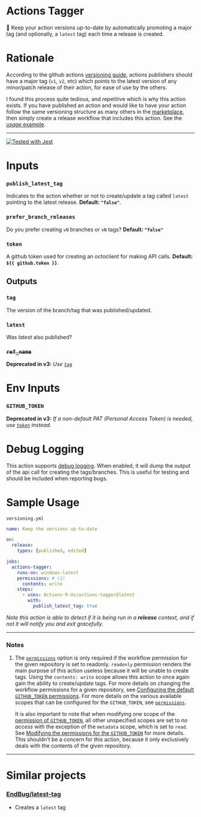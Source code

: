 # Actions Tagger

:speedboat: Keep your action versions up-to-date by automatically promoting a major tag (and optionally, a `latest` tag) each time a release is created.

# Rationale

According to the github actions [versioning guide](https://github.com/actions/toolkit/blob/master/docs/action-versioning.md#versioning), actions publishers should have a major tag (`v1`, `v2`, etc) which points to the latest version of any minor/patch release of their action, for ease of use by the others.

I found this process quite tedious, and repetitive which is why this action exists. If you have published an action and would like to have your action follow the same versioning structure as many others in the [marketplace](https://github.com/marketplace?type=actions), then simply create a release workflow that includes this action. See the [_usage_ example](#sample-usage).

---

[![Tested with Jest](https://img.shields.io/badge/tested_with-jest-99424f.svg)](https://github.com/facebook/jest)

# Inputs

### `publish_latest_tag`

Indicates to the action whether or not to create/update a tag called `latest` pointing to the latest release. **Default: `"false"`**.

### `prefer_branch_releases`

Do you prefer creating `vN` branches or `vN` tags? **Default: `"false"`**

### `token`

A github token used for creating an octoclient for making API calls. **Default: `${{ github.token }}`**.

## Outputs

### `tag`

The version of the branch/tag that was published/updated.

### `latest`

Was _latest_ also published?

### <strike>`ref_name`</strike>
**Deprecated in v3:** _Use [`tag`](#tag)_

# Env Inputs

### `GITHUB_TOKEN`

**Deprecated in v3:** _If a non-default PAT (Personal Access Token) is needed, use [`token`](#token) instead._

# Debug Logging

This action supports [debug logging](https://docs.github.com/en/actions/managing-workflow-runs/enabling-debug-logging#enabling-step-debug-logging). When enabled, it will dump the output of the
api call for creating the tags/branches.
This is useful for testing and should be included when reporting bugs.

# Sample Usage

`versioning.yml`

```yaml
name: Keep the versions up-to-date

on:
  release:
    types: [published, edited]

jobs:
  actions-tagger:
    runs-on: windows-latest
    permissions: # (1)
      contents: write
    steps:
      - uses: Actions-R-Us/actions-tagger@latest
        with:
          publish_latest_tag: true
```
_Note this action is able to detect if it is being run in a **release** context, and if not it will notify you and exit gracefully._

---

### Notes
1. The [`permissions`](https://docs.github.com/en/actions/using-workflows/workflow-syntax-for-github-actions#permissions) option is only required if the workflow permission for the given repository is set to readonly. `readonly` permission renders the main purpose of this action useless because it will be unable to create tags. Using the `contents: write` scope allows this action to once again gain the ability to create/update tags. For more details on changing the workflow permissions for a given repository, see [Configuring the default `GITHUB_TOKEN` permissions](https://docs.github.com/en/repositories/managing-your-repositorys-settings-and-features/enabling-features-for-your-repository/managing-github-actions-settings-for-a-repository#configuring-the-default-github_token-permissions). For more details on the various available scopes that can be configured for the `GITHUB_TOKEN`, see [`permissions`](https://docs.github.com/en/actions/using-workflows/workflow-syntax-for-github-actions#permissions).

   It is also important to note that when modifying one scope of the [permission of `GITHUB_TOKEN`](https://docs.github.com/en/actions/security-guides/automatic-token-authentication#permissions-for-the-github_token), all other unspecified scopes are set to _no access_ with the exception of the `metadata` scope, which is set to `read`. See [Modifying the permissions for the `GITHUB_TOKEN`](https://docs.github.com/en/actions/security-guides/automatic-token-authentication#modifying-the-permissions-for-the-github_token) for more details. This shouldn't be a concern for this action, because it only exclusively deals with the contents of the given repository.

---

# Similar projects

### [EndBug/latest-tag](https://github.com/EndBug/latest-tag)
- Creates a `latest` tag
